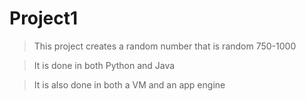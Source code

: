 # Project1

> This project creates a random number that is random 750-1000

> It is done in both Python and Java

> It is also done in both a VM and an app engine
